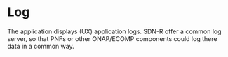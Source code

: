 # Log

The application displays (UX) application logs. SDN-R offer a common log server, so that PNFs or other ONAP/ECOMP components could log there data in a common way.